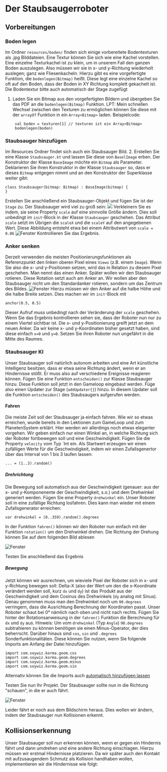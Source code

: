 # Der Staubsaugerroboter

## Vorbereitungen

### Boden legen

Im Ordner `resources/boden/` finden sich einige vorbereitete Bodentexturen als .jpg Bilddateien. Eine Textur können Sie sich wie eine
Kachel vorstellen. Eine einzelne Texturkachel ist zu klein, um in unserem Fall den ganzen Boden auszulegen.
Also müssen wir sie in x- und y-Richtung wiederholt auslegen; ganz wie Fliesenkacheln.
Hierzu gibt es eine vorgefertigte Funktion, die `bodenlegen(Bitmap)` heißt. Diese legt eine einzelne Kachel so oft auf den Boden, 
dass der Boden in XY Richtung komplett gekachelt ist. Die Bodentextur bitte auch automatisch der Stage zugefügt

1. Laden Sie ein Bitmap aus den vorgefertigten Bildern und übergeben Sie das PDF an die `bodenlegen(Bitmap)` Funktion.
LPT: Mein schnellen Wechsel zwischen den Texturen zu ermöglichen können Sie diese mit der `arrayOf` Funktion in ein `Array<Bitmap>` laden.
   Beispielcode:
   ```
    val boden = texturen[1] // texturen ist ein Array<Bitmap>
    bodenlegen(boden)
   ```

### Staubsauger hinzufügen

Im Resources Ordner findet sich auch ein Staubsauger Bild. 
2. Erstellen Sie eine Klasse `Staubsauger.kt`  und lassen Sie diese von `BaselImage` erben. Der Konstruktor der Klasse
`BaseImage` möchte ein `Bitmap` als Parameter. Deklarieren Sie ihren Konstruktor in der Klasse `Staubsauger` so,
   dass er dieses `Bitmap` entgegen nimmt und an den Konstruktor der Superklasse weiter gibt:
   
```
class Staubsauger(bitmap: Bitmap) : BaseImage(bitmap) {
}
```
Erstellen Sie anschließend ein Staubsauger-Objekt und fügen Sie ist der `Stage` zu.
Der Staubsauger wird viel zu groß sein:
![](Bilder/StaubsaugerZuGross.png)
Verkleinern Sie es indem, sie seine Property `scale` auf eine sinnvolle Größe ändern.
Dies soll unbedingt im `init`-Block in der Klasse `Staubsauger` geschehen. Das Attribut `scale` setzt im Übrigen
die `scaleX` und die `scaleY` auf den angegebenen Wert.
Diese Abbildung entsteht etwa bei einem Attributwert von `scale = 0.06`
![Fenster](Bilder/scale.png)
Kontrollieren Sie das Ergebnis.

### Anker senken
Derzeit verwenden die meisten Positionierungsfunktionen als Referenzpunkt den linken oberen Pixel eines `Views` (z.B. einem
`Image`). Wenn Sie also die x- und y-Positionen setzen, wird das in Relation zu diesem Pixel geschehen. Man nennt das einen Anker.
Später wollen wir den Staubsauger rotieren. Diese Rotation setzt auch am Anker an. Wir wollen aber den Staubsauger nicht um den
Standardanker rotieren, sondern um das Zentrum des Bildes.
![Fenster](Bilder/anker.png)
Hierzu müssen wir den Anker auf die halbe Höhe und die halbe Breite setzen. Dies machen wir im `init`-Block mit
```
anchor(0.5, 0.5)
```
Dieser Aufruf muss unbedingt nach der Veränderung der `scale` geschehen.
Wenn Sie das Ergebnis kontrollieren sehen sie, dass der Roboter nun nur zu einem Viertel sichtbar ist.
Die x- und y-Positionierung greift jetzt an dem neuen Anker. Da wir keine x- und y-Koordinaten bisher gesetzt haben, sind diese
einfach `x=0` und `y=0`. Setzen Sie ihren Roboter nun ungefährt in die Mitte des Raumes.

### Staubsauger KI
Unser Staubsauger soll natürlich autonom arbeiten und eine Art künstliche Intelligenz besitzen, dass er etwa
seine Richtung ändert, wenn er an Hindernisse stößt. Er muss also auf verschiedene Ereignisse reagieren können.
Fügen Sie eine Funktion `entscheiden()` zur Klasse Staubsauger hinzu. Diese Funktion soll jetzt in den Gameloop
eingebaut werden. Füge also einen Updater zur Stage (`addUpdater{}`) hinzu. In diesem Updater soll die Funktion `entscheiden()` des 
Staubsaugers aufgerufen werden.

#### Fahren
Die meiste Zeit soll der Staubsauger ja einfach fahren. Wie wir so etwas erreichen, wurde bereits in den Lektionen zum
GameLoop und zum PlanetenSystem erklärt. Hier werden wir allerdings noch etwas eleganter vorgehen. 
Wir geben einfach nur einen Winkel an, in welche Richtung sich der Roboter fortbewegen soll und eine Geschwindigkeit.
Fügen Sie die Property `velocity` vom Typ `Int ein. 
Als Startwert erzeugen wir einen zufälligen Werte für die Geschwindigkeit, indem wir einen Zufallsgenertor über das Interval von 1 bis 3 laufen lassen:
```
... = (1..3).random()
```

##### Drehrichtung
Die Bewegung soll automatisch aus der Geschwindigkeit (genauer: aus der x- und y-Komponenente der Geschwindigkeit, s.o.) und dem Drehwinkel 
generiert werden. Fügen Sie eine Property `drehwinkel` ein. Unser Roboter soll in eine zufällige Richtung losfahren.
Dies kann man wieder mit einem Zufallsgenerator erreichen:
```
var drehwinkel = (0..359).random().degrees
```
In der Funktion `fahren()` können wir den Roboter nun einfach mit der Funktion `rotation()` um den Drehwinkel drehen.
Die Richtung der Drehung können Sie auf dem folgenden Bild ablesen

![Fenster](Bilder/drehwinkel.png)

Testen Sie anschließend das Ergebnis

##### Bewegung
Jetzt können wir ausrechnen, um wieviele Pixel der Roboter sich in x- und y-Richtung bewegen soll:
Delta-X (also der Wert um den die x-Koordinate verändert werden soll, kurz `dx` und `dy`) ist das Produkt aus der Geschwindigkeit
und dem Cosinus des Drehwinkels (`dy` analog mit Sinus). Genau genommen muss man den Drehwinkel noch um `90.degrees` verringern, dass die Ausrichtung 
Berechnung der Koordinaten passt. Unser Roboter schaut bei 0° nämlich nach oben und nicht nach rechts.
Fügen Sie hinter der Rotationsanweisung in der `fahren()` Funktion die Berechnung für `dx` und `dy` aus.
Hinweis: Um vom `drehwinkel` (Typ `Angle`) `90.degrees` subtrahieren zu können benötigen sie einen Minus-Operator, der dies beherrscht.
Darüber hinaus sind `cos`, `sin` und `.degrees` Sonderfunktionalitäten. Diese können Sie nutzen, wenn Sie folgende Imports am Anfang
der Datei hinzufügen:
```
import com.soywiz.korma.geom.cos
import com.soywiz.korma.geom.degrees
import com.soywiz.korma.geom.minus
import com.soywiz.korma.geom.sin
```
Alternativ können Sie die Imports auch [automatisch hinzufügen lassen](https://www.jetbrains.com/help/idea/creating-and-optimizing-imports.html)

Testen Sie nun Ihr Projekt. Der Staubsauger sollte nun in die Richtung "schauen", in die er auch fährt.

![Fenster](Bilder/staubiFaehrt.gif)

Leider fährt er noch aus dem Bildschirm heraus. Dies wollen wir ändern, indem der Staubsauger nun
Kollisionen erkennt.

## Kollisionserkennung
Unser Staubsauger soll nun erkennen können, wenn er gegen ein Hindernis fährt und dann umdrehen und eine andere Richtung einschlagen.
Hierzu müssen wir erstmal Hindernisse platzieren. Da wir später auch den Kontakt mit aufzusaugendem Schmutz als Kollision handhaben wollen,
implementieren wir die Hindernisse wie folgt:

